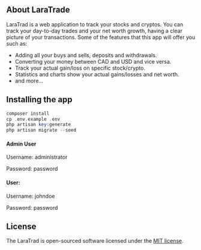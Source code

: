 ## About LaraTrade

LaraTrad is a web application to track your stocks and cryptos. You can track your day-to-day trades and your net worth growth, having a clear picture of your transactions. Some of the features that this app will offer you such as:

- Adding all your buys and sells, deposits and withdrawals.
- Converting your money between CAD and USD and vice versa.
- Track your actual gain/loss on specific stock/crypto.
- Statistics and charts show your actual gains/losses and net worth.
- and more...

## Installing the app

```php 
composer install
cp .env.example .env
php artisan key:generate
php artisan migrate --seed
```
#### Admin User
Username: administrator

Password: password

#### User:
Username: johndoe

Password: password

## License

The LaraTrad is open-sourced software licensed under the [MIT license](https://opensource.org/licenses/MIT).
